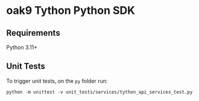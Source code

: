 # oak9 Tython Python SDK

## Requirements

Python 3.11+

## Unit Tests

To trigger unit tests, on the `py` folder run:

```shell
python -m unittest -v unit_tests/services/tython_api_services_test.py
```
